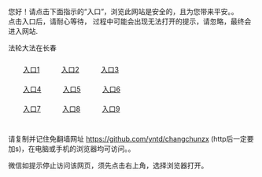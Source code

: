 您好！请点击下面指示的“入口”，浏览此网站是安全的，且为您带来平安。。 <br/>
点击入口后，请耐心等待， 过程中可能会出现无法打开的提示，请忽略，最终会进入网站. </br>

法轮大法在长春<br/>
<div style="padding:10px"><a style="margin:20px" target="_blank" href="https://d3ri1cgt0oxk5g.cloudfront.net/2Qpsp?vhcru" id="ccLink1" rel="nofollow">入口1</a> <a target="_blank" style="margin:20px" href="https://d1e6rth9srog37.cloudfront.net/2Qpsp?nwefspq" id="ccLink2" rel="nofollow">入口2</a> <a style="margin:20px" target="_blank" href="https://dkpuynaoofu4q.cloudfront.net/2Qpsp?tftloo" id="ccLink3" rel="nofollow">入口3</a></div>

<div style="padding:10px" ><a style="margin:20px" target="_blank" href="https://d3ri1cgt0oxk5g.cloudfront.net/2Qpsp?vhcru" id="ccLink4" rel="nofollow">入口4</a> <a style="margin:20px" href="https://d1e6rth9srog37.cloudfront.net/2Qpsp?nwefspq" target="_blank" id="ccLink5" rel="nofollow">入口5</a> <a style="margin:20px" href="https://dkpuynaoofu4q.cloudfront.net/2Qpsp?tftloo" target="_blank" id="ccLink6" rel="nofollow">入口6</a></div>

<div style="padding:10px"><a style="margin:20px" target="_blank" href="https://d3ri1cgt0oxk5g.cloudfront.net/2Qpsp?vhcru" id="ccLink7" rel="nofollow">入口7</a> <a style="margin:20px" href="https://d1e6rth9srog37.cloudfront.net/2Qpsp?nwefspq" target="_blank" id="ccLink8" rel="nofollow">入口8</a> <a style="margin:20px" target="_blank" href="https://dkpuynaoofu4q.cloudfront.net/2Qpsp?tftloo" id="ccLink9" rel="nofollow">入口9</a></div>

<br/>



请复制并记住免翻墙网址 https://github.com/yntd/changchunzx (http后一定要加s)，在电脑或手机的浏览器均可访问。。<br/>

微信如提示停止访问该网页，须先点击右上角，选择浏览器打开。
